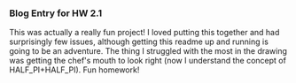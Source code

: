 <H3>Blog Entry for HW 2.1</H3>

This was actually a really fun project!  I loved putting this together and had surprisingly few issues,
although getting this readme up and running is going to be an adventure. The thing I struggled with the most in the drawing
was getting the chef's mouth to look right (now I understand the concept of HALF_PI+HALF_PI). Fun homework!
